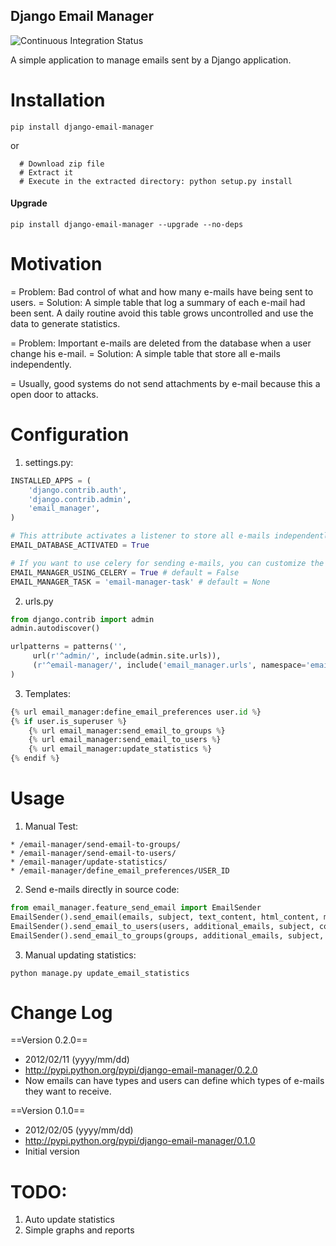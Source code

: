 Django Email Manager
-----------

![Continuous Integration Status](https://secure.travis-ci.org/paulocheque/django-email-manager.png?branch=master)

A simple application to manage emails sent by a Django application.

# Installation

```
pip install django-email-manager
```

or

```
  # Download zip file
  # Extract it
  # Execute in the extracted directory: python setup.py install
```

#### Upgrade
```
pip install django-email-manager --upgrade --no-deps
```

# Motivation

= Problem: Bad control of what and how many e-mails have being sent to users.
= Solution: A simple table that log a summary of each e-mail had been sent. 
A daily routine avoid this table grows uncontrolled and use the data to generate statistics.

= Problem: Important e-mails are deleted from the database when a user change his e-mail.
= Solution: A simple table that store all e-mails independently.

= Usually, good systems do not send attachments by e-mail because this a open door to attacks.

# Configuration

1. settings.py:


```python
INSTALLED_APPS = (
    'django.contrib.auth',
    'django.contrib.admin',
    'email_manager',
)

# This attribute activates a listener to store all e-mails independently of auth_user database.
EMAIL_DATABASE_ACTIVATED = True

# If you want to use celery for sending e-mails, you can customize the task name, example:
EMAIL_MANAGER_USING_CELERY = True # default = False
EMAIL_MANAGER_TASK = 'email-manager-task' # default = None
```

2. urls.py


```python
from django.contrib import admin
admin.autodiscover()

urlpatterns = patterns('',
     url(r'^admin/', include(admin.site.urls)),
     (r'^email-manager/', include('email_manager.urls', namespace='email_manager', app_name='email_manager')),
)
```

3. Templates:


```python
{% url email_manager:define_email_preferences user.id %}
{% if user.is_superuser %}
    {% url email_manager:send_email_to_groups %}
    {% url email_manager:send_email_to_users %}
    {% url email_manager:update_statistics %}
{% endif %}
```

# Usage

1. Manual Test:


```
* /email-manager/send-email-to-groups/
* /email-manager/send-email-to-users/
* /email-manager/update-statistics/
* /email-manager/define_email_preferences/USER_ID
```

2. Send e-mails directly in source code:


```python
from email_manager.feature_send_email import EmailSender
EmailSender().send_email(emails, subject, text_content, html_content, main_content)
EmailSender().send_email_to_users(users, additional_emails, subject, content, html_content, email_type)
EmailSender().send_email_to_groups(groups, additional_emails, subject, content, html_content, email_type)
```

3. Manual updating statistics:


```
python manage.py update_email_statistics
```

# Change Log

==Version 0.2.0==
  * 2012/02/11 (yyyy/mm/dd)
  * http://pypi.python.org/pypi/django-email-manager/0.2.0
  * Now emails can have types and users can define which types of e-mails they want to receive.

==Version 0.1.0==
  * 2012/02/05 (yyyy/mm/dd)
  * http://pypi.python.org/pypi/django-email-manager/0.1.0
  * Initial version


# TODO:

1. Auto update statistics
2. Simple graphs and reports
